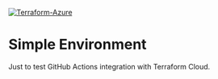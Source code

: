 [![Terraform-Azure](https://github.com/Chambras/Automate/actions/workflows/mainTerraform.yml/badge.svg)](https://github.com/Chambras/Automate/actions/workflows/mainTerraform.yml)

# Simple Environment

Just to test GitHub Actions integration with Terraform Cloud.
